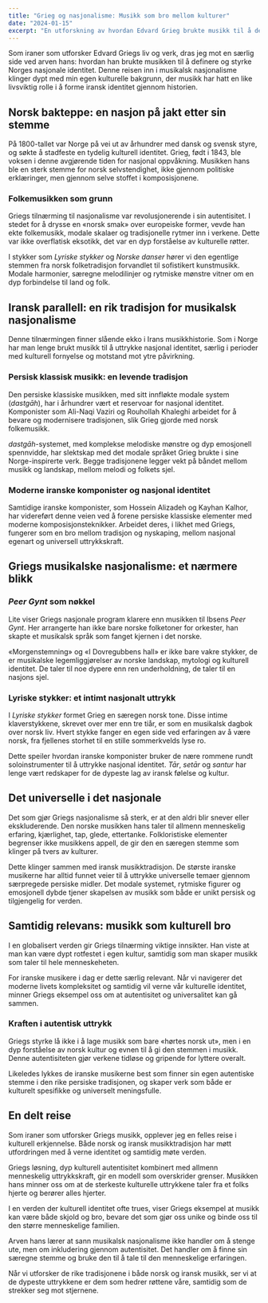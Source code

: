 ```yaml
---
title: "Grieg og nasjonalisme: Musikk som bro mellom kulturer"
date: "2024-01-15"
excerpt: "En utforskning av hvordan Edvard Grieg brukte musikk til å definere Norges nasjonale identitet, og de slående parallellene med iransk musikalsk nasjonalisme."
---
```


Som iraner som utforsker Edvard Griegs liv og verk, dras jeg mot en særlig side ved arven hans: hvordan han brukte musikken til å definere og styrke Norges nasjonale identitet. Denne reisen inn i musikalsk nasjonalisme klinger dypt med min egen kulturelle bakgrunn, der musikk har hatt en like livsviktig rolle i å forme iransk identitet gjennom historien.

## Norsk bakteppe: en nasjon på jakt etter sin stemme

På 1800-tallet var Norge på vei ut av århundrer med dansk og svensk styre, og søkte å stadfeste en tydelig kulturell identitet. Grieg, født i 1843, ble voksen i denne avgjørende tiden for nasjonal oppvåkning. Musikken hans ble en sterk stemme for norsk selvstendighet, ikke gjennom politiske erklæringer, men gjennom selve stoffet i komposisjonene.

### Folkemusikken som grunn

Griegs tilnærming til nasjonalisme var revolusjonerende i sin autentisitet. I stedet for å drysse en «norsk smak» over europeiske former, vevde han ekte folkemusikk, modale skalaer og tradisjonelle rytmer inn i verkene. Dette var ikke overflatisk eksotikk, det var en dyp forståelse av kulturelle røtter.

I stykker som *Lyriske stykker* og *Norske danser* hører vi den egentlige stemmen fra norsk folketradisjon forvandlet til sofistikert kunstmusikk. Modale harmonier, særegne melodilinjer og rytmiske mønstre vitner om en dyp forbindelse til land og folk.

## Iransk parallell: en rik tradisjon for musikalsk nasjonalisme

Denne tilnærmingen finner slående ekko i Irans musikkhistorie. Som i Norge har man lenge brukt musikk til å uttrykke nasjonal identitet, særlig i perioder med kulturell fornyelse og motstand mot ytre påvirkning.

### Persisk klassisk musikk: en levende tradisjon

Den persiske klassiske musikken, med sitt innfløkte modale system (*dastgāh*), har i århundrer vært et reservoar for nasjonal identitet. Komponister som Ali-Naqi Vaziri og Rouhollah Khaleghi arbeidet for å bevare og modernisere tradisjonen, slik Grieg gjorde med norsk folkemusikk.

*dastgāh*-systemet, med komplekse melodiske mønstre og dyp emosjonell spennvidde, har slektskap med det modale språket Grieg brukte i sine Norge-inspirerte verk. Begge tradisjonene legger vekt på båndet mellom musikk og landskap, mellom melodi og folkets sjel.

### Moderne iranske komponister og nasjonal identitet

Samtidige iranske komponister, som Hossein Alizadeh og Kayhan Kalhor, har videreført denne veien ved å forene persiske klassiske elementer med moderne komposisjonsteknikker. Arbeidet deres, i likhet med Griegs, fungerer som en bro mellom tradisjon og nyskaping, mellom nasjonal egenart og universell uttrykkskraft.

## Griegs musikalske nasjonalisme: et nærmere blikk

### *Peer Gynt* som nøkkel

Lite viser Griegs nasjonale program klarere enn musikken til Ibsens *Peer Gynt*. Her arrangerte han ikke bare norske folketoner for orkester, han skapte et musikalsk språk som fanget kjernen i det norske.

«Morgenstemning» og «I Dovregubbens hall» er ikke bare vakre stykker, de er musikalske legemliggjørelser av norske landskap, mytologi og kulturell identitet. De taler til noe dypere enn ren underholdning, de taler til en nasjons sjel.

### Lyriske stykker: et intimt nasjonalt uttrykk

I *Lyriske stykker* formet Grieg en særegen norsk tone. Disse intime klaverstykkene, skrevet over mer enn tre tiår, er som en musikalsk dagbok over norsk liv. Hvert stykke fanger en egen side ved erfaringen av å være norsk, fra fjellenes storhet til en stille sommerkvelds lyse ro.

Dette speiler hvordan iranske komponister bruker de nære rommene rundt soloinstrumenter til å uttrykke nasjonal identitet. *Tār*, *setār* og *santur* har lenge vært redskaper for de dypeste lag av iransk følelse og kultur.

## Det universelle i det nasjonale

Det som gjør Griegs nasjonalisme så sterk, er at den aldri blir snever eller ekskluderende. Den norske musikken hans taler til allmenn menneskelig erfaring, kjærlighet, tap, glede, ettertanke. Folkloristiske elementer begrenser ikke musikkens appell, de gir den en særegen stemme som klinger på tvers av kulturer.

Dette klinger sammen med iransk musikktradisjon. De største iranske musikerne har alltid funnet veier til å uttrykke universelle temaer gjennom særpregede persiske midler. Det modale systemet, rytmiske figurer og emosjonell dybde tjener skapelsen av musikk som både er unikt persisk og tilgjengelig for verden.

## Samtidig relevans: musikk som kulturell bro

I en globalisert verden gir Griegs tilnærming viktige innsikter. Han viste at man kan være dypt rotfestet i egen kultur, samtidig som man skaper musikk som taler til hele menneskeheten.

For iranske musikere i dag er dette særlig relevant. Når vi navigerer det moderne livets kompleksitet og samtidig vil verne vår kulturelle identitet, minner Griegs eksempel oss om at autentisitet og universalitet kan gå sammen.

### Kraften i autentisk uttrykk

Griegs styrke lå ikke i å lage musikk som bare «hørtes norsk ut», men i en dyp forståelse av norsk kultur og evnen til å gi den stemmen i musikk. Denne autentisiteten gjør verkene tidløse og gripende for lyttere overalt.

Likeledes lykkes de iranske musikerne best som finner sin egen autentiske stemme i den rike persiske tradisjonen, og skaper verk som både er kulturelt spesifikke og universelt meningsfulle.

## En delt reise

Som iraner som utforsker Griegs musikk, opplever jeg en felles reise i kulturell erkjennelse. Både norsk og iransk musikktradisjon har møtt utfordringen med å verne identitet og samtidig møte verden.

Griegs løsning, dyp kulturell autentisitet kombinert med allmenn menneskelig uttrykkskraft, gir en modell som overskrider grenser. Musikken hans minner oss om at de sterkeste kulturelle uttrykkene taler fra et folks hjerte og berører alles hjerter.

I en verden der kulturell identitet ofte trues, viser Griegs eksempel at musikk kan være både skjold og bro, bevare det som gjør oss unike og binde oss til den større menneskelige familien.

Arven hans lærer at sann musikalsk nasjonalisme ikke handler om å stenge ute, men om inkludering gjennom autentisitet. Det handler om å finne sin særegne stemme og bruke den til å tale til den menneskelige erfaringen.

Når vi utforsker de rike tradisjonene i både norsk og iransk musikk, ser vi at de dypeste uttrykkene er dem som hedrer røttene våre, samtidig som de strekker seg mot stjernene.

